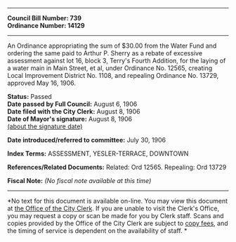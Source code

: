 * * * * *  
  
**Council Bill Number: [](#h0)[](#h2)739**   
**Ordinance Number: 14129**  
  
* * * * *  
  
An Ordinance appropriating the sum of $30.00 from the Water Fund and ordering the same paid to Arthur P. Sherry as a rebate of excessive assessment against lot 16, block 3, Terry's Fourth Addition, for the laying of a water main in Main Street, et al, under Ordinance No. 12565, creating Local Improvement District No. 1108, and repealing Ordinance No. 13729, approved May 16, 1906.  
  
**Status:** Passed   
**Date passed by Full Council:** August 6, 1906   
**Date filed with the City Clerk:** August 8, 1906   
**Date of Mayor's signature:** August 8, 1906   
[(about the signature date)](/~public/approvaldate.htm)   
  
  
**Date introduced/referred to committee:** July 30, 1906   
  
**Index Terms:** ASSESSMENT, YESLER-TERRACE, DOWNTOWN  
  
**References/Related Documents:** Related: Ord 12565. Repealing: Ord 13729  
  
**Fiscal Note:** *(No fiscal note available at this time)*  
  
* * * * *  
  
*No text for this document is available on-line. You may view this document at [the Office of the City Clerk](http://www.seattle.gov/leg/clerk/contactUs.htm). If you are unable to visit the Clerk's Office, you may request a copy or scan be made for you by Clerk staff. Scans and copies provided by the Office of the City Clerk are subject to [copy fees](http://clerk.seattle.gov/~public/clerkfees.htm), and the timing of service is dependent on the availability of staff. *  
  
  
